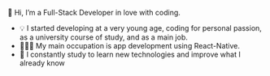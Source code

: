 👋 Hi, I’m a Full-Stack Developer in love with coding.

- 💡 I started developing at a very young age, coding for personal passion, as a university course of study, and as a main job. 
- 👨🏻‍💻 My main occupation is app development using React-Native.
- 🌱 I constantly study to learn new technologies and improve what I already know

